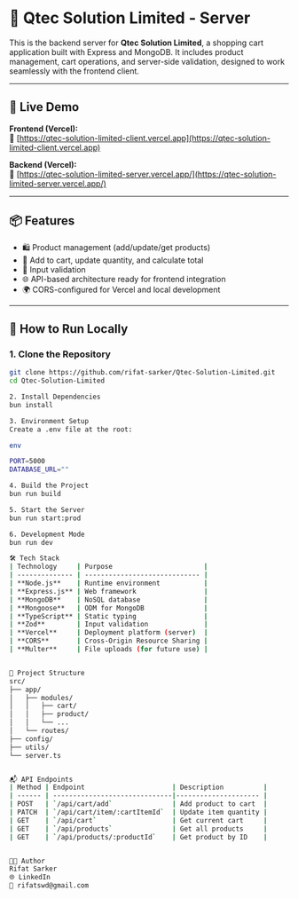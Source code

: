 # 🛒 Qtec Solution Limited - Server

This is the backend server for **Qtec Solution Limited**, a shopping cart application built with Express and MongoDB. It includes product management, cart operations, and server-side validation, designed to work seamlessly with the frontend client.

---

## 🚀 Live Demo

**Frontend (Vercel):**  
🔗 [https://qtec-solution-limited-client.vercel.app](https://qtec-solution-limited-client.vercel.app)

**Backend (Vercel):**  
🔗 [https://qtec-solution-limited-server.vercel.app/](https://qtec-solution-limited-server.vercel.app/)

---

## 📦 Features

- 🛍 Product management (add/update/get products)
- 🛒 Add to cart, update quantity, and calculate total
- 🔐 Input validation
- 🌐 API-based architecture ready for frontend integration
- 🌍 CORS-configured for Vercel and local development

---

## 🧪 How to Run Locally

### 1. Clone the Repository

```bash
git clone https://github.com/rifat-sarker/Qtec-Solution-Limited.git
cd Qtec-Solution-Limited

2. Install Dependencies
bun install

3. Environment Setup
Create a .env file at the root:

env

PORT=5000
DATABASE_URL=""

4. Build the Project
bun run build

5. Start the Server
bun run start:prod

6. Development Mode
bun run dev

🛠 Tech Stack
| Technology     | Purpose                       |
| -------------- | ----------------------------- |
| **Node.js**    | Runtime environment           |
| **Express.js** | Web framework                 |
| **MongoDB**    | NoSQL database                |
| **Mongoose**   | ODM for MongoDB               |
| **TypeScript** | Static typing                 |
| **Zod**        | Input validation              |
| **Vercel**     | Deployment platform (server)  |
| **CORS**       | Cross-Origin Resource Sharing |
| **Multer**     | File uploads (for future use) |


📁 Project Structure
src/
├── app/
│   ├── modules/
│   │   ├── cart/
│   │   ├── product/
│   │   └── ...
│   └── routes/
├── config/
├── utils/
└── server.ts


📬 API Endpoints
| Method | Endpoint                      | Description          |
| ------ | ------------------------------|--------------------- |
| POST   | `/api/cart/add`               | Add product to cart  |
| PATCH  | `/api/cart/item/:cartItemId`  | Update item quantity |
| GET    | `/api/cart`                   | Get current cart     |
| GET    | `/api/products`               | Get all products     |
| GET    | `/api/products/:productId`    | Get product by ID    |


👨‍💻 Author
Rifat Sarker
🌐 LinkedIn
📧 rifatswd@gmail.com

